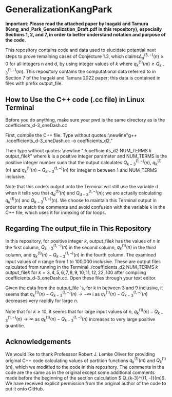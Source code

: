 # GeneralizationKangPark

**Important: Please read the attached paper by Inagaki and Tamura (Kang_and_Park_Generalization_Draft.pdf in this repository), especially Sections 1, 2, and 7,  in order to better understand notation and purpose of the code.**

This repository contains code and data used to elucidate potential next steps to prove remaining cases of Conjecture 1.3, which claims$\Delta_{d}^{(3, -)}(n) \geq 0$ for all integers n and d, by using integer values of $k$ where $q_k^{(1)}(m) \geq Q_{k-3}^{(1, -)}(m)$. This repository contains the computational data referred to in Section 7 of the Inagaki and Tamura 2022 paper; this data is contained in files with prefix output\_file.

## How to Use the C++ code (.cc file) in Linux Terminal

Before you do anything, make sure your pwd is the same directory as is the coefficients\_d\-3\_oneDash.cc

First, compile the C++ file. Type without quotes :\newline"g++ ./coefficients\_d\-3\_oneDash.cc \-o coefficients\_d2."


Then type without quotes: \newline "./coefficients\_d2 NUM\_TERMS $k$ output\_file$k$" where $k$ is a positive integer parameter and NUM\_TERMS is the positive integer number such that the output calculates $Q_{k-3}^{(1, -)}(n)$, $q_{k}^{(1)}(n)$ and $q_{k}^{(1)}(n) - Q_{k-3}^{(1, -)}(n)$ for integer $n$ between 1 and NUM\_TERMS inclusive.

Note that this code's output onto the Terminal will still use the variable d when it tells you that $q_{d}^{(1)}(n)$ and $Q_{d-3}^{(1, -)}(n)$; we are actually calculating $q_{k}^{(1)}(n)$ and $Q_{k-3}^{(1, -)}(n)$. We choose to maintain this Terminal output in order to match the comments and avoid confusion with the variable k in the C++ file, which uses it for indexing of for loops.

## Regarding The output\_file in This Repository

In this repository, for positive integer $k$, output\_file$k$ has the values of $n$ in the first column,
  $Q_{k-3}^{(1, -)}(n)$ in the second column, $q_k^{(1)}(n)$ in the third column, and $q_k^{(1)}(n) - Q_{k-3}^{(1, -)}(n)$ in the fourth column. The examined input values of $n$ range from 1 to 100,000 inclusive. These are output files calculated from running in the Terminal ./coefficients\_d2 NUM\_TERMS $k$ output\_file$k$ for $k = 3, 4, 5, 6, 7, 8, 9, 10, 11, 12, 22, 100$ after compiling coefficients\_d\-3\_oneDash.cc.  Open these files through your text editor.
  
  Given the data from the output\_file 's, for k
 in between 3 and 9 inclusive, it seems that $q_k^{(1)}(n) - Q_{k-3}^{(1, -)}(n) \to -\infty$ i as $q_k^{(1)}(n) - Q_{k-3}^{(1, -)}(n)$ decreases very rapidly for large $n$.

  Note that for $k \geq 10$,
  it seems that for large input values of $n$, $q_k^{(1)}(n) - Q_{k-3}^{(1, -)}(n) \to \infty$ as $q_k^{(1)}(n) - Q_{k-3}^{(1, -)}(n)$ increases to very large positive quantitie.
  
 ## Acknowledgements
  
  We would like to thank Professsor Robert J. Lemke Oliver for providing original C++ code calculating values of partition functions $q_k^{(1)}(m)$ and $Q_{k}^{(1)}(m)$, 
  which we modified to the code in this repository. The comments in the code are the same as in the original except some additional comments made before the beginning of the section calculation $ Q_{k-3}^{(1, -)}(m)$. We have received explicit permission from the original author of the code to put it onto GitHub.
